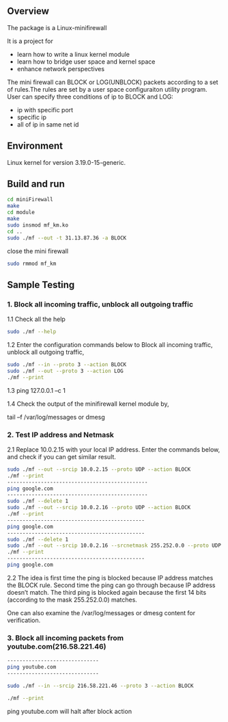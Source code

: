 Overview
--------
The package is a Linux-minifirewall

It is a project for
* learn how to write a linux kernel module
* learn how to bridge user space and kernel space
* enhance network perspectives

The mini firewall can BLOCK or LOG(UNBLOCK) packets according to a set of rules.The rules
are set by a user space configuraiton utility program.
User can specify three conditions of ip to BLOCK and LOG:
* ip with specific port
* specific ip
* all of ip in same net id


Environment
--------
Linux kernel for version 3.19.0-15-generic.


Build and run
--------
```bash
cd miniFirewall
make
cd module
make
sudo insmod mf_km.ko
cd ..
sudo ./mf --out -t 31.13.87.36 -a BLOCK
```

close the mini firewall
```bash
sudo rmmod mf_km
```
Sample Testing
--------

### 1. Block all incoming traffic, unblock all outgoing traffic

1.1 Check all the help

```bash
sudo ./mf --help
 ```

1.2 Enter the configuration commands below to  Block all incoming traffic, unblock all outgoing traffic,

```bash
sudo ./mf --in --proto 3 --action BLOCK
sudo ./mf --out --proto 3 --action LOG
./mf --print
 ```
 
1.3 ping 127.0.0.1 –c 1

1.4 Check the output of the minifirewall kernel module by,

tail –f /var/log/messages or dmesg

### 2. Test IP address and Netmask

2.1 Replace 10.0.2.15 with your local IP address. Enter the commands below, and check if you can get similar result.

```bash
sudo ./mf --out --srcip 10.0.2.15 --proto UDP --action BLOCK 
./mf --print
----------------------------------------------
ping google.com
----------------------------------------------
sudo ./mf --delete 1
sudo ./mf --out --srcip 10.0.2.16 --proto UDP --action BLOCK
./mf --print
---------------------------------------------
ping google.com
---------------------------------------------
sudo ./mf --delete 1
sudo ./mf --out --srcip 10.0.2.16 --srcnetmask 255.252.0.0 --proto UDP --action BLOCK
./mf --print
---------------------------------------------
ping google.com

```
2.2 The idea is first time the ping is blocked because IP address matches the BLOCK rule. Second time the ping can go through because IP address doesn’t match. The third ping is blocked again because the first 14 bits (according to the mask 255.252.0.0) matches.

One can also examine the /var/log/messages or dmesg content for verification.

### 3. Block all incoming packets from youtube.com(216.58.221.46)

```bash
------------------------------
ping youtube.com
------------------------------

sudo ./mf --in --srcip 216.58.221.46 --proto 3 --action BLOCK

./mf --print
 ```
ping youtube.com will halt after block action 
